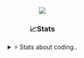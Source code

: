 <div align="center">
  
<p align="center">
  <img src="https://lanyard.cnrad.dev/api/1018290650602553364" />
</p>

### 📈Stats
<details>
    <summary> ⚡ Stats about coding.. </> </summary>
    <br/>

<!--START_SECTION:waka-->
![Code Time](http://img.shields.io/badge/Code%20Time-119%20hrs%2045%20mins-blue)

![Profile Views](http://img.shields.io/badge/Profile%20Views-2-blue)

**🐱 My GitHub Data** 

> 📦 1.2 MB Used in GitHub's Storage 
 > 
> 🏆 6 Contributions in the Year 2025
 > 
> 💼 Opted to Hire
 > 
> 📜 5 Public Repositories 
 > 
> 🔑 19 Private Repositories 
 > 
**I'm an Early 🐤** 

```text
🌞 Morning                26 commits          ██░░░░░░░░░░░░░░░░░░░░░░░   06.74 % 
🌆 Daytime                185 commits         ████████████░░░░░░░░░░░░░   47.93 % 
🌃 Evening                134 commits         █████████░░░░░░░░░░░░░░░░   34.72 % 
🌙 Night                  41 commits          ███░░░░░░░░░░░░░░░░░░░░░░   10.62 % 
```
📅 **I'm Most Productive on Sunday** 

```text
Monday                   23 commits          █░░░░░░░░░░░░░░░░░░░░░░░░   05.96 % 
Tuesday                  48 commits          ███░░░░░░░░░░░░░░░░░░░░░░   12.44 % 
Wednesday                48 commits          ███░░░░░░░░░░░░░░░░░░░░░░   12.44 % 
Thursday                 59 commits          ████░░░░░░░░░░░░░░░░░░░░░   15.28 % 
Friday                   52 commits          ███░░░░░░░░░░░░░░░░░░░░░░   13.47 % 
Saturday                 69 commits          ████░░░░░░░░░░░░░░░░░░░░░   17.88 % 
Sunday                   87 commits          ██████░░░░░░░░░░░░░░░░░░░   22.54 % 
```


📊 **This Week I Spent My Time On** 

```text
🕑︎ Time Zone: Europe/Berlin

💬 Programming Languages: 
Lua                      11 hrs 38 mins      █████████████████████░░░░   83.85 % 
JavaScript               37 mins             █░░░░░░░░░░░░░░░░░░░░░░░░   04.49 % 
TypeScript               28 mins             █░░░░░░░░░░░░░░░░░░░░░░░░   03.42 % 
HTML                     28 mins             █░░░░░░░░░░░░░░░░░░░░░░░░   03.36 % 
CSS                      23 mins             █░░░░░░░░░░░░░░░░░░░░░░░░   02.85 % 

🔥 Editors: 
VS Code                  13 hrs 53 mins      █████████████████████████   100.00 % 

🐱‍💻 Projects: 
[gamemode]               12 hrs 57 mins      ███████████████████████░░   93.35 % 
proxmox-dashboard        29 mins             █░░░░░░░░░░░░░░░░░░░░░░░░   03.58 % 
neohost                  14 mins             ░░░░░░░░░░░░░░░░░░░░░░░░░   01.79 % 
Unknown Project          5 mins              ░░░░░░░░░░░░░░░░░░░░░░░░░   00.68 % 
proxmox-panel            4 mins              ░░░░░░░░░░░░░░░░░░░░░░░░░   00.56 % 

💻 Operating System: 
Windows                  13 hrs 53 mins      █████████████████████████   100.00 % 
```

**I Mostly Code in JavaScript** 

```text
JavaScript               8 repos             █████████░░░░░░░░░░░░░░░░   34.78 % 
Lua                      6 repos             ███████░░░░░░░░░░░░░░░░░░   26.09 % 
Python                   3 repos             ███░░░░░░░░░░░░░░░░░░░░░░   13.04 % 
TypeScript               2 repos             ██░░░░░░░░░░░░░░░░░░░░░░░   08.70 % 
HTML                     1 repo              █░░░░░░░░░░░░░░░░░░░░░░░░   04.35 % 
```




 Last Updated on 21/01/2025 05:17:52 UTC
<!--END_SECTION:waka-->
</details>
